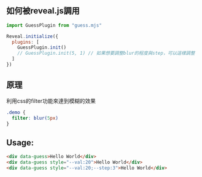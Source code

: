 ## 如何被reveal.js調用

```js
import GuessPlugin from "guess.mjs"

Reveal.initialize({
  plugins: [
    GuessPlugin.init()
    // GuessPlugin.init(5, 1) // 如果想要調整blur的程度與step，可以這樣調整
  ]
})
```

## 原理

利用css的filter功能來達到模糊的效果

```css
.demo {
  filter: blur(5px)
}
```

## Usage:

```html
<div data-guess>Hello World</div>
<div data-guess style="--val:20">Hello World</div>
<div data-guess style="--val:20;--step:3">Hello World</div>
```
